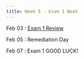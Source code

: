 ```yaml
---
title: Week 5 - Exam 1 Week
---
```


Feb 03
: [Exam 1 Review]()

Feb 05
: Remediation Day

Feb 07
: Exam 1 GOOD LUCK!
